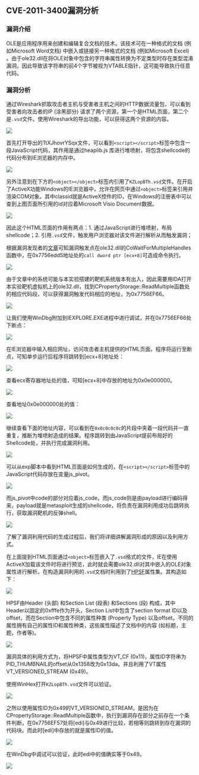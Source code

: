 ## CVE-2011-3400漏洞分析

### 漏洞介绍

OLE是应用程序用来创建和编辑复合文档的技术。该技术可在一种格式的文档 (例如Microsoft Word文档) 中嵌入或链接另一种格式的文档 (例如Microsoft Excel) 。由于ole32.dll在将OLE对象中包含的字符串属性转换为不定类型时存在类型混淆漏洞，因此导致该字符串的前4个字节被视为VTABLE指针，这可能导致执行任意代码。

### 漏洞分析

通过Wireshark抓取攻击者主机与受害者主机之间的HTTP数据流量包，可以看到受害者向攻击者的IP (涂黑部分) 请求了两个资源，第一个是HTML页面，第二个是`.vsd`文件。使用Wireshark的导出功能，可以获得这两个资源的内容。

![](img/1.PNG)

首先打开导出的TtXJhovrYSqx文件，可以看到`<script></script>`标签中包含一段JavaScript代码，其作用是通过heaplib.js 库进行堆喷射，将包含shellcode的代码分布到IE浏览器的内存中。

![](img/2.PNG)

另外注意到在下方的`<object></object>`标签内引用了`KZLopBTh.vsd`文件。在开启了ActiveX功能Windows的IE浏览器中，允许在网页中通过`<object>`标签来引用并渲染COM对象。其中classid就是ActiveX控件的ID，在Windows的注册表中可以查到上图页面所引用的id对应着Microsoft Visio Document数据。

![](img/3.PNG)

因此这个HTML页面的作用有两点：1. 通过JavaScript进行堆喷射，布局shellcode；2. 引用`.vsd`文件，触发用户浏览器对该文件进行解析从而触发漏洞；

根据漏洞发现者的[文章](http://aluigi.altervista.org/adv/ole32_1-adv.txt)可知漏洞触发点在ole32.dll的CoWaitForMultipleHandles函数中，在0x7756edd5地址处的`call dword ptr [ecx+8]`可造成命令执行。

![](img/4.PNG)

由于文章中的系统可能与本实验搭建的靶机系统版本有出入，因此需要用IDA打开本实验靶机虚拟机上的ole32.dll，找到CPropertyStorage::ReadMultiple函数处的相应代码段，可以获得漏洞触发代码相应的地址，为0x7756EF66。

![](img/5.PNG)

让我们使用WinDbg附加到IEXPLORE.EXE进程中进行调试，并在0x7756EF66处下断点：

![](img/6.PNG)

在IE浏览器中输入相应网址，访问攻击者主机提供的HTML页面，程序将运行至断点，可知单步运行后程序将跳转到[ecx+8]地址处：

![](img/7.PNG)

查看ecx寄存器地址处的值，可知[ecx+8]中存放的地址为0x0e000000。

![](img/8.PNG)

查看地址0x0e000000处的值：

![](img/9.PNG)

继续查看下面的地址内容，可以看到在`0x0c0c0c0c`的片段中夹着一段代码并一直重复，推断为堆喷射造成的结果。程序跳转到由JavaScript提前布局好的Shellcode处，并执行完成漏洞利用。

![](img/10.PNG)

可以从exp脚本中看到HTML页面是如何生成的，在`<script></script>`标签中的JavaScript代码存放在变量js_pivot。

![](img/11.PNG)

而js_pivot中code的部分对应着js_code，而js_code则是由payload进行编码得来，payload就是metasploit生成的shellcode，将负责在漏洞利用成功后跳转执行，获取漏洞靶机的反弹shell。

![](img/12.PNG)

了解了漏洞利用代码的生成过程后，我们将详细讲解漏洞形成的原因以及利用方式。

在上面提到HTML页面通过`<object>`标签嵌入了`.vsd`格式的文件，IE在使用ActiveX加载该文件时将进行预览，此时就会需要ole32.dll对其中嵌入的OLE对象属性进行解析。在构造漏洞利用的`.vsd`文档时利用到了[HPSF](https://poi.apache.org/components/hpsf/internals.html)属性集。其构造如下：

![](img/13.PNG)

HPSF由Header (头部) 和Section List (段表) 和Sections (段) 构成，其中Header以固定的0xfffe作为开头，Section List中包含了section format ID以及offset，而在Section中包含不同的属性种类 (Property Type) 以及offset。不同的属性拥有自己的属性ID和属性种类，这些属性描述了文档中的内容 (如标题，主题，作者等)。

![](img/14.PNG)

漏洞具体的利用方式为，将HPSF中属性类型为VT_CF (0x11)，属性ID字符串为PID_THUMBNAIL的offset从0x1358改为0x13da。并且利用了VT属性VT_VERSIONED_STREAM (0x49)。

使用WinHex打开`KZLopBTh.vsd`文件可以验证。

![](img/15.PNG)

之所以使用属性ID为0x49的VT_VERSIONED_STREAM，是因为在CPropertyStorage::ReadMultiple函数中，执行到漏洞存在部分之前存在一个条件判断，在0x7756EF57处将[edi]与0x49进行比较，若相等则跳转到存在漏洞的代码块。而此时[edi]中存放的就是属性ID的值。

![](img/16.PNG)

在WinDbg中调试可以验证，此时edi中的值确实等于0x49。

![](img/17.PNG)